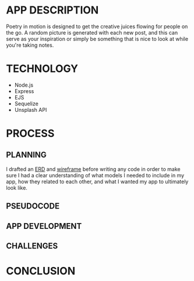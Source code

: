 # APP DESCRIPTION
Poetry in motion is designed to get the creative juices flowing for people on the go. A random picture is generated with each new post, and this can serve as your inspiration or simply be something that is nice to look at while you're taking notes.

# TECHNOLOGY
* Node.js
* Express
* EJS
* Sequelize
* Unsplash API

# PROCESS

## PLANNING
I drafted an [ERD](https://lucid.app/invitations/accept/d7c024b2-cd71-4133-8911-fe77740f03fa) and [wireframe](https://lucid.app/invitations/accept/6d4e680a-a358-4995-94b2-7752a3042411) before writing any code in order to make sure I had a clear understanding of what models I needed to include in my app, how they related to each other, and what I wanted my app to ultimately look like.

## PSEUDOCODE

## APP DEVELOPMENT

## CHALLENGES

# CONCLUSION